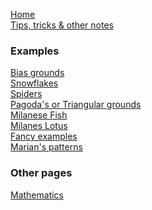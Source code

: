 [Home](https://github.com/MAETempels/MAE-gf/wiki) <br>
[Tips, tricks & other notes](https://github.com/MAETempels/MAE-gf/wiki/Tips-&-Tricks-&-Other-notes) <br>
### Examples
[Bias grounds](https://github.com/MAETempels/MAE-gf/wiki/Bias-grounds) <br>
[Snowflakes](https://github.com/MAETempels/MAE-gf/wiki/Snowflakes) <br>
[Spiders](https://github.com/MAETempels/MAE-gf/wiki/Spiders) <br>
[Pagoda's or Triangular grounds](https://github.com/MAETempels/MAE-gf/wiki/Pagoda's-or-Triangular-grounds) <br>
[Milanese Fish](https://github.com/MAETempels/MAE-gf/wiki/Milanese-Fish) <br>
[Milanes Lotus](https://github.com/MAETempels/MAE-gf/wiki/Milanese-Lotus) <br>
[Fancy examples](https://github.com/MAETempels/MAE-gf/wiki/Fancy-examples) <br>
[Marian's patterns](https://github.com/MAETempels/MAE-gf/wiki/Marian's-patterns)
### Other pages
[Mathematics](https://github.com/MAETempels/MAE-gf/wiki/Mathematics)